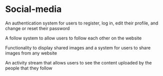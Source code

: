 # Social-media
An authentication system for users to register, log in, edit their
profile, and change or reset their password

A follow system to allow users to follow each other on the
website

Functionality to display shared images and a system for users to
share images from any website

An activity stream that allows users to see the content uploaded
by the people that they follow
